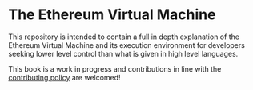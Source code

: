# The Ethereum Virtual Machine

This repository is intended to contain a full in depth explanation of the Ethereum Virtual Machine
and its execution environment for developers seeking lower level control than what is given in high
level languages.

This book is a work in progress and contributions in line with the
[contributing policy](CONTRIBUTING) are welcomed!
